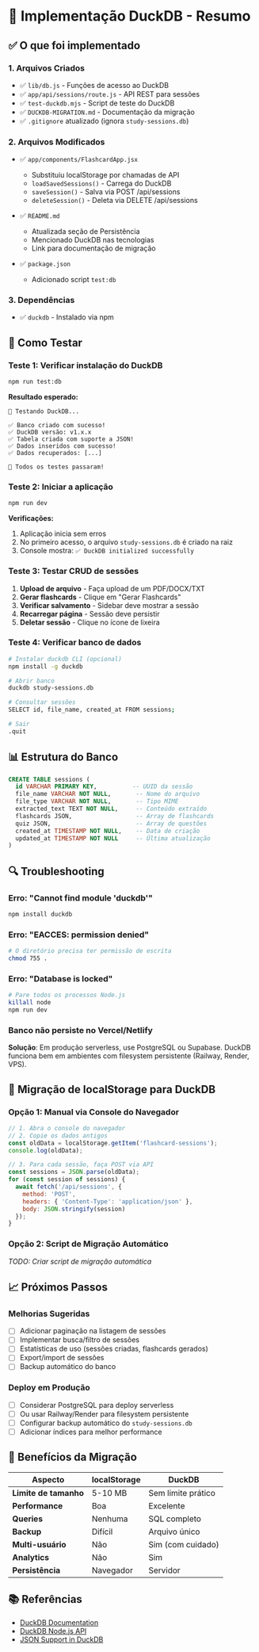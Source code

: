 # 🦆 Implementação DuckDB - Resumo

## ✅ O que foi implementado

### 1. **Arquivos Criados**
- ✅ `lib/db.js` - Funções de acesso ao DuckDB
- ✅ `app/api/sessions/route.js` - API REST para sessões
- ✅ `test-duckdb.mjs` - Script de teste do DuckDB
- ✅ `DUCKDB-MIGRATION.md` - Documentação da migração
- ✅ `.gitignore` atualizado (ignora `study-sessions.db`)

### 2. **Arquivos Modificados**
- ✅ `app/components/FlashcardApp.jsx`
  - Substituiu localStorage por chamadas de API
  - `loadSavedSessions()` - Carrega do DuckDB
  - `saveSession()` - Salva via POST /api/sessions
  - `deleteSession()` - Deleta via DELETE /api/sessions
  
- ✅ `README.md`
  - Atualizada seção de Persistência
  - Mencionado DuckDB nas tecnologias
  - Link para documentação de migração

- ✅ `package.json`
  - Adicionado script `test:db`

### 3. **Dependências**
- ✅ `duckdb` - Instalado via npm

## 🧪 Como Testar

### Teste 1: Verificar instalação do DuckDB
```bash
npm run test:db
```

**Resultado esperado:**
```
🦆 Testando DuckDB...

✅ Banco criado com sucesso!
✅ DuckDB versão: v1.x.x
✅ Tabela criada com suporte a JSON!
✅ Dados inseridos com sucesso!
✅ Dados recuperados: [...]

🎉 Todos os testes passaram!
```

### Teste 2: Iniciar a aplicação
```bash
npm run dev
```

**Verificações:**
1. Aplicação inicia sem erros
2. No primeiro acesso, o arquivo `study-sessions.db` é criado na raiz
3. Console mostra: `✅ DuckDB initialized successfully`

### Teste 3: Testar CRUD de sessões
1. **Upload de arquivo** - Faça upload de um PDF/DOCX/TXT
2. **Gerar flashcards** - Clique em "Gerar Flashcards"
3. **Verificar salvamento** - Sidebar deve mostrar a sessão
4. **Recarregar página** - Sessão deve persistir
5. **Deletar sessão** - Clique no ícone de lixeira

### Teste 4: Verificar banco de dados
```bash
# Instalar duckdb CLI (opcional)
npm install -g duckdb

# Abrir banco
duckdb study-sessions.db

# Consultar sessões
SELECT id, file_name, created_at FROM sessions;

# Sair
.quit
```

## 📊 Estrutura do Banco

```sql
CREATE TABLE sessions (
  id VARCHAR PRIMARY KEY,          -- UUID da sessão
  file_name VARCHAR NOT NULL,       -- Nome do arquivo
  file_type VARCHAR NOT NULL,       -- Tipo MIME
  extracted_text TEXT NOT NULL,     -- Conteúdo extraído
  flashcards JSON,                  -- Array de flashcards
  quiz JSON,                        -- Array de questões
  created_at TIMESTAMP NOT NULL,    -- Data de criação
  updated_at TIMESTAMP NOT NULL     -- Última atualização
)
```

## 🔍 Troubleshooting

### Erro: "Cannot find module 'duckdb'"
```bash
npm install duckdb
```

### Erro: "EACCES: permission denied"
```bash
# O diretório precisa ter permissão de escrita
chmod 755 .
```

### Erro: "Database is locked"
```bash
# Pare todos os processos Node.js
killall node
npm run dev
```

### Banco não persiste no Vercel/Netlify
**Solução**: Em produção serverless, use PostgreSQL ou Supabase.
DuckDB funciona bem em ambientes com filesystem persistente (Railway, Render, VPS).

## 🔄 Migração de localStorage para DuckDB

### Opção 1: Manual via Console do Navegador
```javascript
// 1. Abra o console do navegador
// 2. Copie os dados antigos
const oldData = localStorage.getItem('flashcard-sessions');
console.log(oldData);

// 3. Para cada sessão, faça POST via API
const sessions = JSON.parse(oldData);
for (const session of sessions) {
  await fetch('/api/sessions', {
    method: 'POST',
    headers: { 'Content-Type': 'application/json' },
    body: JSON.stringify(session)
  });
}
```

### Opção 2: Script de Migração Automático
*TODO: Criar script de migração automática*

## 📈 Próximos Passos

### Melhorias Sugeridas
- [ ] Adicionar paginação na listagem de sessões
- [ ] Implementar busca/filtro de sessões
- [ ] Estatísticas de uso (sessões criadas, flashcards gerados)
- [ ] Export/import de sessões
- [ ] Backup automático do banco

### Deploy em Produção
- [ ] Considerar PostgreSQL para deploy serverless
- [ ] Ou usar Railway/Render para filesystem persistente
- [ ] Configurar backup automático do `study-sessions.db`
- [ ] Adicionar índices para melhor performance

## 🎯 Benefícios da Migração

| Aspecto | localStorage | DuckDB |
|---------|-------------|--------|
| **Limite de tamanho** | 5-10 MB | Sem limite prático |
| **Performance** | Boa | Excelente |
| **Queries** | Nenhuma | SQL completo |
| **Backup** | Difícil | Arquivo único |
| **Multi-usuário** | Não | Sim (com cuidado) |
| **Analytics** | Não | Sim |
| **Persistência** | Navegador | Servidor |

## 📚 Referências

- [DuckDB Documentation](https://duckdb.org/docs/)
- [DuckDB Node.js API](https://duckdb.org/docs/api/nodejs/overview)
- [JSON Support in DuckDB](https://duckdb.org/docs/extensions/json)

